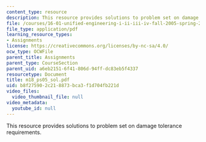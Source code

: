 ```yaml
---
content_type: resource
description: This resource provides solutions to problem set on damage tolerance requirements.
file: /courses/16-01-unified-engineering-i-ii-iii-iv-fall-2005-spring-2006/b8f275902c218873bca3f1d704fb221d_m18_ps05_sol.pdf
file_type: application/pdf
learning_resource_types:
- Assignments
license: https://creativecommons.org/licenses/by-nc-sa/4.0/
ocw_type: OCWFile
parent_title: Assignments
parent_type: CourseSection
parent_uid: a6eb2151-6f41-806d-94ff-dc83eb5f4337
resourcetype: Document
title: m18_ps05_sol.pdf
uid: b8f27590-2c21-8873-bca3-f1d704fb221d
video_files:
  video_thumbnail_file: null
video_metadata:
  youtube_id: null
---
```

This resource provides solutions to problem set on damage tolerance requirements.